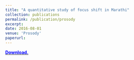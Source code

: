 ```yaml
---
title: "A quantitative study of focus shift in Marathi"
collection: publications
permalink: /publication/prosody
excerpt: 
date: 2016-08-01
venue: 'Prosody'
paperurl: 
---
```

[<span style="color:blue">**Download.**</span>](https://ishansd.github.io/files/prosody.pdf)

